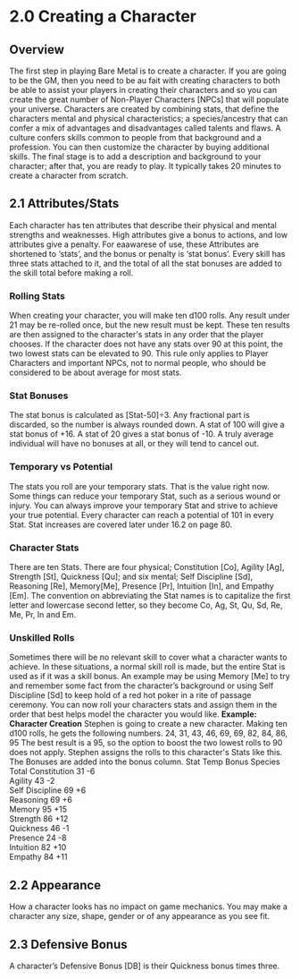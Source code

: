 # 2.0 Creating a Character
## Overview
The first step in playing Bare Metal is to create a character. If you are going to be the GM, then you need to be au fait with creating characters to both be able to assist your players in creating their characters and so you can create the great number of Non-Player Characters [NPCs] that will populate your universe.
Characters are created by combining stats, that define the characters mental and physical characteristics; a species/ancestry that can confer a mix of advantages and disadvantages called talents and flaws. A culture confers skills common to people from that background and a profession. You can then customize the character by buying additional skills. The final stage is to add a description and background to your character; after that, you are ready to play. It typically takes 20 minutes to create a character from scratch.
## 2.1 Attributes/Stats
Each character has ten attributes that describe their physical and mental strengths and weaknesses. High attributes give a bonus to actions, and low attributes give a penalty.
For eaawarese of use, these Attributes are shortened to ‘stats’, and the bonus or penalty is ‘stat bonus’.
Every skill has three stats attached to it, and the total of all the stat bonuses are added to the skill total before making a roll.
### Rolling Stats
When creating your character, you will make ten d100 rolls. Any result under 21 may be re-rolled once, but the new result must be kept.
These ten results are then assigned to the character's stats in any order that the player chooses.
If the character does not have any stats over 90 at this point, the two lowest stats can be elevated to 90. This rule only applies to Player Characters and important NPCs, not to normal people, who should be considered to be about average for most stats.
### Stat Bonuses
The stat bonus is calculated as [Stat-50]÷3. Any fractional part is discarded, so the number is always rounded down. A stat of 100 will give a stat bonus of +16. A stat of 20 gives a stat bonus of -10. A truly average individual will have no bonuses at all, or they will tend to cancel out.
### Temporary vs Potential
The stats you roll are your temporary stats. That is the value right now. Some things can reduce your temporary Stat, such as a serious wound or injury. You can always improve your temporary Stat and strive to achieve your true potential.
Every character can reach a potential of 101 in every Stat.
Stat increases are covered later under 16.2 on page 80.
### Character Stats
There are ten Stats. There are four physical; Constitution [Co], Agility [Ag], Strength [St], Quickness [Qu]; and six mental; Self Discipline [Sd], Reasoning [Re], Memory[Me], Presence [Pr], Intuition [In], and Empathy [Em].
The convention on abbreviating the Stat names is to capitalize the first letter and lowercase second letter, so they become Co, Ag, St, Qu, Sd, Re, Me, Pr, In and Em.
### Unskilled Rolls
Sometimes there will be no relevant skill to cover what a character wants to achieve. In these situations, a normal skill roll is made, but the entire Stat is used as if it was a skill bonus. An example may be using Memory [Me] to try and remember some fact from the character’s background or using Self Discipline [Sd] to keep hold of a red hot poker in a rite of passage ceremony.
You can now roll your characters stats and assign them in the order that best helps model the character you would like.
**Example: Character Creation**
Stephen is going to create a new character. Making ten d100 rolls, he gets the following numbers. 
24, 31, 43, 46, 69, 69, 82, 84, 86, 95
The best result is a 95, so the option to boost the two lowest rolls to 90 does not apply. Stephen assigns the rolls to this character's Stats like this. The Bonuses are added into the bonus column.
Stat	Temp	Bonus	Species	Total
Constitution	31	-6		
Agility	43	-2		
Self Discipline	69	+6		
Reasoning	69	+6		
Memory	95	+15		
Strength	86	+12		
Quickness	46	-1		
Presence	24	-8		
Intuition	82	+10		
Empathy	84	+11		


## 2.2 Appearance
How a character looks has no impact on game mechanics. You may make a character any size, shape, gender or of any appearance as you see fit.
## 2.3 Defensive Bonus
A character’s Defensive Bonus [DB] is their Quickness bonus times three.
